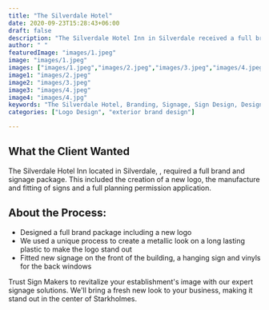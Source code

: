 ```yaml
---
title: "The Silverdale Hotel"
date: 2020-09-23T15:28:43+06:00
draft: false
description: "The Silverdale Hotel Inn in Silverdale received a full brand and signage overhaul, including a new logo, metallic-effect signage, and window vinyls. Trust Sign Makers to transform your business with our expert branding and signage solutions."
author: " "
featuredImage: "images/1.jpeg"
image: "images/1.jpeg"
images: ["images/1.jpeg","images/2.jpeg","images/3.jpeg","images/4.jpeg"]
image1: "images/2.jpeg"
image2: "images/3.jpeg"
image3: "images/4.jpeg"
image4: "images/4.jpg"
keywords: "The Silverdale Hotel, Branding, Signage, Sign Design, Design, interior signage, exterior design"
categories: ["Logo Design", "exterior brand design"]

---
```

## What the Client Wanted
The Silverdale Hotel Inn located in Silverdale, , required a full brand and signage package. This included the creation of a new logo, the manufacture and fitting of signs and a full planning permission application.

## About the Process:
- Designed a full brand package including a new logo
- We used a unique process to create a metallic look on a long lasting plastic to make the logo stand out
- Fitted new signage on the front of the building, a hanging sign and vinyls for the back windows



Trust Sign Makers to revitalize your establishment's image with our expert signage solutions. We'll bring a fresh new look to your business, making it stand out in the center of Starkholmes.

